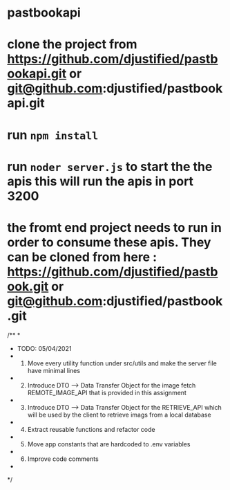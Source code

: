 # pastbookapi

# clone the project from https://github.com/djustified/pastbookapi.git   or git@github.com:djustified/pastbookapi.git

# run `npm install` 

# run `noder server.js` to start the the apis this will run the apis in port 3200

# the fromt end project needs to run in order to consume these apis. They can be cloned from here : https://github.com/djustified/pastbook.git  or  git@github.com:djustified/pastbook.git


/**
 *
 * TODO: 05/04/2021
 * 1. Move every utility function under src/utils and make the server file have minimal lines
 * 2. Introduce DTO --> Data Transfer Object for the image fetch REMOTE_IMAGE_API that is provided in this assignment
 * 3. Introduce DTO --> Data Transfer Object for the RETRIEVE_API which will be used by the client to retrieve imags from a local database
 * 4. Extract reusable functions and refactor code
 * 5. Move app constants that are hardcoded to .env variables
 * 6. Improve code comments
 *
 */
